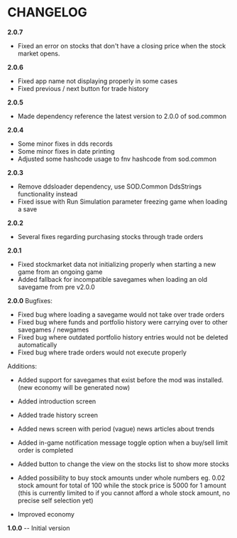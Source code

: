 # CHANGELOG
**2.0.7**
- Fixed an error on stocks that don't have a closing price when the stock market opens.

**2.0.6**
- Fixed app name not displaying properly in some cases
- Fixed previous / next button for trade history

**2.0.5**
- Made dependency reference the latest version to 2.0.0 of sod.common

**2.0.4**
- Some minor fixes in dds records
- Some minor fixes in date printing
- Adjusted some hashcode usage to fnv hashcode from sod.common

**2.0.3**
- Remove ddsloader dependency, use SOD.Common DdsStrings functionality instead
- Fixed issue with Run Simulation parameter freezing game when loading a save

**2.0.2**
- Several fixes regarding purchasing stocks through trade orders

**2.0.1**
- Fixed stockmarket data not initializing properly when starting a new game from an ongoing game
- Added fallback for incompatible savegames when loading an old savegame from pre v2.0.0

**2.0.0**
Bugfixes:
- Fixed bug where loading a savegame would not take over trade orders
- Fixed bug where funds and portfolio history were carrying over to other savegames / newgames
- Fixed bug where outdated portfolio history entries would not be deleted automatically
- Fixed bug where trade orders would not execute properly

Additions:
- Added support for savegames that exist before the mod was installed. (new economy will be generated now)
- Added introduction screen
- Added trade history screen
- Added news screen with period (vague) news articles about trends
- Added in-game notification message toggle option when a buy/sell limit order is completed
- Added button to change the view on the stocks list to show more stocks
- Added possibility to buy stock amounts under whole numbers eg. 0.02 stock amount for total of 100 while the stock price is 5000 for 1 amount
(this is currently limited to if you cannot afford a whole stock amount, no precise self selection yet)

- Improved economy

**1.0.0**
-- Initial version
